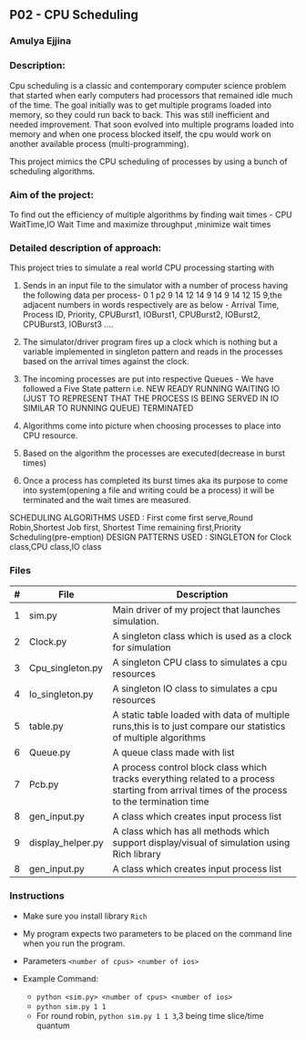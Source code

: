 ## P02 - CPU Scheduling
### Amulya Ejjina
### Description:
Cpu scheduling is a classic and contemporary computer science problem that started when early computers had processors that remained idle much of the time. The goal initially was to get multiple programs loaded into memory, so they could run back to back. This was still inefficient and needed improvement. That soon evolved into multiple programs loaded into memory and when one process blocked itself, the cpu would work on another available process (multi-programming).

This project mimics the CPU scheduling of processes by using a bunch of 
scheduling algorithms.

### Aim of the project:
To find out the efficiency of multiple algorithms by finding wait times - CPU WaitTime,IO Wait Time
and maximize throughput ,minimize wait times

### Detailed description of approach:
This project tries to simulate a real world CPU processing starting with
1) Sends in an input file to the simulator with a number of process having the following data per process- 
    0 1 p2 9 14 12 14 9 14 9 14 12 15 9,the adjacent numbers in words respectively are as below - 
    Arrival Time, Process ID, Priority, CPUBurst1, IOBurst1, CPUBurst2, IOBurst2, CPUBurst3, IOBurst3 ....

2) The simulator/driver program fires up a clock which is nothing but a variable implemented in singleton pattern
and reads in the processes based on the arrival times against the clock.

3) The incoming processes are put into respective Queues - 
We have followed a Five State pattern i.e.
    NEW
    READY
    RUNNING
    WAITING
    IO (JUST TO REPRESENT THAT THE PROCESS IS BEING SERVED IN IO SIMILAR TO RUNNING QUEUE)
    TERMINATED

4) Algorithms come into picture when choosing processes to place into CPU resource.

5) Based on the algorithm the processes are executed(decrease in burst times)

6) Once a process has completed its burst times aka its purpose to come into system(opening a file and writing could be a process)
it will be terminated and the wait times are measured.

SCHEDULING ALGORITHMS USED : First come first serve,Round Robin,Shortest Job first,
                             Shortest Time remaining first,Priority Scheduling(pre-emption)
DESIGN PATTERNS USED : SINGLETON for Clock class,CPU class,IO class


### Files

|   #   | File            | Description                                        |
| :---: | --------------- | -------------------------------------------------- |
|   1   | sim.py         | Main driver of my project that launches simulation.      |
|   2   | Clock.py  | A singleton class which is used as a clock for simulation         |
|   3   | Cpu_singleton.py | A singleton CPU class to simulates a cpu resources |
|   4  | Io_singleton.py | A singleton IO class to simulates a cpu resources |
|   5   | table.py | A static table loaded with data of multiple runs,this is to just compare our statistics of multiple algorithms |
|   6   | Queue.py | A queue class made with list |
|   7  | Pcb.py | A process control block class which tracks everything related to a process starting from arrival times of the process to the termination time |
|   8   | gen_input.py | A class which creates input process list |
|   9  | display_helper.py | A class which has all methods which support display/visual of simulation using Rich library |
|   8   | gen_input.py | A class which creates input process list |

### Instructions

- Make sure you install library `Rich`
- My program expects two parameters to be placed on the command line when you run the program.
- Parameters `<number of cpus> <number of ios>`

- Example Command:
    - `python <sim.py> <number of cpus> <number of ios>`
    - `python sim.py 1 1`
    -  For round robin, `python sim.py 1 1 3`,3 being time slice/time quantum

